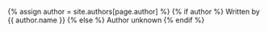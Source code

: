 {% assign author = site.authors[page.author] %}
{% if author %}
Written by {{ author.name }}
{% else %}
Author unknown
{% endif %}
